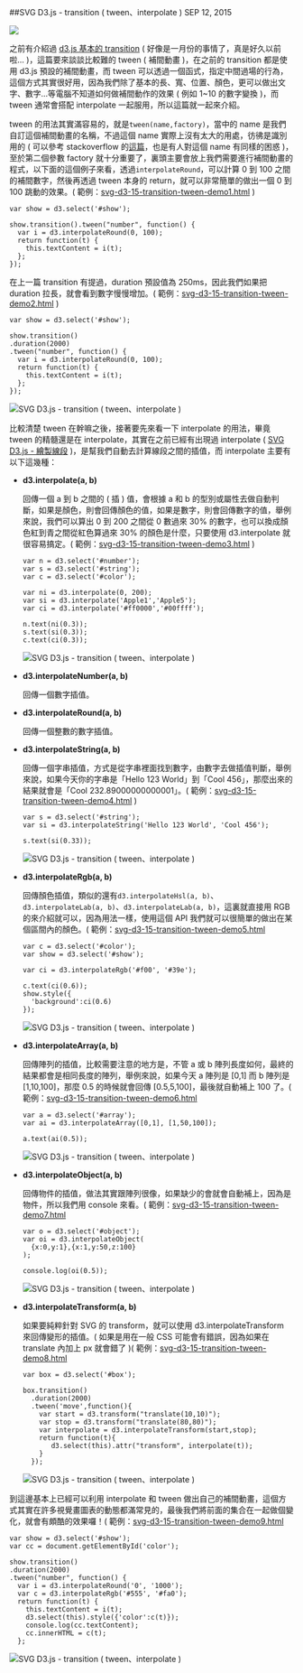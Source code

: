 <!-- @@master  = ../../_layout.html-->

<!-- @@block  =  jsBottom-->

<include src="../../_articles-js.html"></include>

<!-- @@close-->

<!-- @@block  =  css-->

<include src="../../_articles-css.html"></include>

<!-- @@close-->

<!-- @@block  =  articles-social-->

<include src="../../_articles-social.html"></include>

<!-- @@close-->

<!-- @@block  =  articles-footer-->

<include src="../../_articles.html"></include>

<!-- @@close-->

<!-- @@block  =  meta-->

<meta property="article:published_time" content="2015-09-12T21:15:00+01:00">

<meta name="keywords" content="svg,d3,d3js,transition,tween,interpolate">

<meta name="description" content="之前有介紹過 d3.js 基本的 transition，這篇要來談談比較難的 tween ( 補間動畫 )，在之前的 transition 都是使用 d3.js 預設的補間動畫，而 tween 可以透過一個函式，指定中間過場的行為，而 tween 通常會搭配 interpolate 一起服用，所以這篇就一起來介紹。">

<meta itemprop="name" content="SVG D3.js - transition ( tween、interpolate ) - OXXO.STUDIO">

<meta itemprop="image" content="http://www.oxxostudio.tw/img/articles/201509/20150912_1_01b.jpg">

<meta itemprop="description" content="之前有介紹過 d3.js 基本的 transition，這篇要來談談比較難的 tween ( 補間動畫 )，在之前的 transition 都是使用 d3.js 預設的補間動畫，而 tween 可以透過一個函式，指定中間過場的行為，而 tween 通常會搭配 interpolate 一起服用，所以這篇就一起來介紹。">

<meta property="og:title" content="SVG D3.js - transition ( tween、interpolate ) - OXXO.STUDIO">

<meta property="og:url" content="http://www.oxxostudio.tw/articles/201509/svg-d3-15-transition-tween.html" target="_blank">

<meta property="og:image" content="http://www.oxxostudio.tw/img/articles/201509/20150912_1_01b.jpg">

<meta property="og:description" content="之前有介紹過 d3.js 基本的 transition，這篇要來談談比較難的 tween ( 補間動畫 )，在之前的 transition 都是使用 d3.js 預設的補間動畫，而 tween 可以透過一個函式，指定中間過場的行為，而 tween 通常會搭配 interpolate 一起服用，所以這篇就一起來介紹。">

<title>SVG D3.js - transition ( tween、interpolate ) - OXXO.STUDIO</title> 

<!-- @@close-->

<!-- @@block  =  articles-content--> 

##SVG D3.js - transition ( tween、interpolate )  <span class="article-date" tag="web">SEP 12, 2015</span>

<img src="/img/articles/201509/20150912_1_01.gif" class="preview-img">

之前有介紹過 [d3.js 基本的 transition](http://www.oxxostudio.tw/articles/201501/svg-d3-14-transition-1.html) ( 好像是一月份的事情了，真是好久以前啦... )，這篇要來談談比較難的 tween ( 補間動畫 )，在之前的 transition 都是使用 d3.js 預設的補間動畫，而 tween 可以透過一個函式，指定中間過場的行為，這個方式其實很好用，因為我們除了基本的長、寬、位置、顏色，更可以做出文字、數字...等電腦不知道如何做補間動作的效果 ( 例如 1~10 的數字變換 )，而 tween 通常會搭配 interpolate 一起服用，所以這篇就一起來介紹。

tween 的用法其實滿容易的，就是`tween(name,factory)`，當中的 name 是我們自訂這個補間動畫的名稱，不過這個 name 實際上沒有太大的用處，彷彿是識別用的 ( 可以參考 stackoverflow 的[這篇](http://stackoverflow.com/questions/25002417/d3-use-of-the-name-argument-in-transition-tween)，也是有人對這個 name 有同樣的困惑 )，至於第二個參數 factory 就十分重要了，裏頭主要會放上我們需要進行補間動畫的程式，以下面的這個例子來看，透過`interpolateRound`，可以計算 0 到 100 之間的補間數字，然後再透過 tween 本身的 return，就可以非常簡單的做出一個 0 到 100 跳動的效果。( 範例：[svg-d3-15-transition-tween-demo1.html](/demo/201509/svg-d3-15-transition-tween-demo1.html) ) 

	var show = d3.select('#show');

	show.transition().tween("number", function() {
	  var i = d3.interpolateRound(0, 100);
	  return function(t) {
	    this.textContent = i(t);
	  };
	});

在上一篇 transition 有提過，duration 預設值為 250ms，因此我們如果把 duration 拉長，就會看到數字慢慢增加。( 範例：[svg-d3-15-transition-tween-demo2.html](/demo/201509/svg-d3-15-transition-tween-demo2.html) )

	var show = d3.select('#show');

	show.transition()
	.duration(2000)
	.tween("number", function() {
	  var i = d3.interpolateRound(0, 100);
	  return function(t) {
	    this.textContent = i(t);
	  };
	});

![SVG D3.js - transition ( tween、interpolate )](/img/articles/201509/20150912_1_02.gif)

比較清楚 tween 在幹嘛之後，接著要先來看一下 interpolate 的用法，畢竟 tween 的精髓還是在 interpolate，其實在之前已經有出現過 interpolate ( [SVG D3.js - 繪製線段](http://www.oxxostudio.tw/articles/201411/svg-d3-02-line.html) )，是幫我們自動去計算線段之間的插值，而 interpolate 主要有以下這幾種：

- **d3.interpolate(a, b)**

  回傳一個 a 到 b 之間的 ( 插 ) 值，會根據 a 和 b 的型別或屬性去做自動判斷，如果是顏色，則會回傳顏色的值，如果是數字，則會回傳數字的值，舉例來說，我們可以算出 0 到 200 之間從 0 數過來 30% 的數字，也可以換成顏色紅到青之間從紅色算過來 30% 的顏色是什麼，只要使用 d3.interpolate 就很容易搞定。( 範例：[svg-d3-15-transition-tween-demo3.html](/demo/201509/svg-d3-15-transition-tween-demo3.html) )

      var n = d3.select('#number');
      var s = d3.select('#string');
      var c = d3.select('#color');
    
      var ni = d3.interpolate(0, 200);
      var si = d3.interpolate('Apple1','Apple5');
      var ci = d3.interpolate('#ff0000','#00ffff');
    
      n.text(ni(0.3));
      s.text(si(0.3));
      c.text(ci(0.3));

	![SVG D3.js - transition ( tween、interpolate )](/img/articles/201509/20150912_1_03.jpg)


- **d3.interpolateNumber(a, b)**

	回傳一個數字插值。

- **d3.interpolateRound(a, b)**

	回傳一個整數的數字插值。

- **d3.interpolateString(a, b)**

	回傳一個字串插值，方式是從字串裡面找到數字，由數字去做插值判斷，舉例來說，如果今天你的字串是「Hello 123 World」到「Cool 456」，那麼出來的結果就會是「Cool 232.89000000000001」。( 範例：[svg-d3-15-transition-tween-demo4.html](/demo/201509/svg-d3-15-transition-tween-demo4.html) )

      var s = d3.select('#string');
      var si = d3.interpolateString('Hello 123 World', 'Cool 456');
    
      s.text(si(0.33));

	![SVG D3.js - transition ( tween、interpolate )](/img/articles/201509/20150912_1_04.jpg)

- **d3.interpolateRgb(a, b)**

	回傳顏色插值，類似的還有`d3.interpolateHsl(a, b)`、`d3.interpolateLab(a, b)`、`d3.interpolateLab(a, b)`，這裏就直接用 RGB 的來介紹就可以，因為用法一樣，使用這個 API 我們就可以很簡單的做出在某個區間內的顏色。( 範例：[svg-d3-15-transition-tween-demo5.html](/demo/201509/svg-d3-15-transition-tween-demo5.html) 

	  var c = d3.select('#color');
	  var show = d3.select('#show');
  
	  var ci = d3.interpolateRgb('#f00', '#39e');
  
	  c.text(ci(0.6));
	  show.style({
	    'background':ci(0.6)
	  });

	![SVG D3.js - transition ( tween、interpolate )](/img/articles/201509/20150912_1_05.jpg)

- **d3.interpolateArray(a, b)**

	回傳陣列的插值，比較需要注意的地方是，不管 a 或 b 陣列長度如何，最終的結果都會是相同長度的陣列，舉例來說，如果今天 a 陣列是 [0,1] 而 b 陣列是 [1,10,100]，那麼 0.5 的時候就會回傳 [0.5,5,100]，最後就自動補上 100 了。( 範例：[svg-d3-15-transition-tween-demo6.html](/demo/201509/svg-d3-15-transition-tween-demo6.html)

	  var a = d3.select('#array');
	  var ai = d3.interpolateArray([0,1], [1,50,100]);
  
	  a.text(ai(0.5));

	![SVG D3.js - transition ( tween、interpolate )](/img/articles/201509/20150912_1_06.jpg)


- **d3.interpolateObject(a, b)**

	回傳物件的插值，做法其實跟陣列很像，如果缺少的會就會自動補上，因為是物件，所以我們用 console 來看。( 範例：[svg-d3-15-transition-tween-demo7.html](/demo/201509/svg-d3-15-transition-tween-demo7.html)

	  var o = d3.select('#object');
	  var oi = d3.interpolateObject(
	    {x:0,y:1},{x:1,y:50,z:100}
	  );
	  
	  console.log(oi(0.5));

	![SVG D3.js - transition ( tween、interpolate )](/img/articles/201509/20150912_1_07.jpg)

- **d3.interpolateTransform(a, b)**

	如果要純粹針對 SVG 的 transform，就可以使用 d3.interpolateTransform 來回傳變形的插值。( 如果是用在一般 CSS 可能會有錯誤，因為如果在 translate 內加上 px 就會錯了 )( 範例：[svg-d3-15-transition-tween-demo8.html](/demo/201509/svg-d3-15-transition-tween-demo8.html)

	  var box = d3.select('#box');  
	  
	  box.transition()
	    .duration(2000)
	    .tween('move',function(){
	      var start = d3.transform("translate(10,10)");
	      var stop = d3.transform("translate(80,80)");
	      var interpolate = d3.interpolateTransform(start,stop);
	      return function(t){
	         d3.select(this).attr("transform", interpolate(t));
	      }
	    });

	![SVG D3.js - transition ( tween、interpolate )](/img/articles/201509/20150912_1_08.gif)


到這邊基本上已經可以利用 interpolate 和 tween 做出自己的補間動畫，這個方式其實在許多視覺畫圖表的動態都滿常見的，最後我們將前面的集合在一起做個變化，就會有頗酷的效果囉！( 範例：[svg-d3-15-transition-tween-demo9.html](/demo/201509/svg-d3-15-transition-tween-demo9.html)

	var show = d3.select('#show');
	var cc = document.getElementById('color');
	
	show.transition()
	.duration(2000)
	.tween("number", function() {
	  var i = d3.interpolateRound('0', '1000');
	  var c = d3.interpolateRgb('#555', '#fa0');
	  return function(t) {
	    this.textContent = i(t);
	    d3.select(this).style({'color':c(t)});
	    console.log(cc.textContent);
	    cc.innerHTML = c(t);
	  };

![SVG D3.js - transition ( tween、interpolate )](/img/articles/201509/20150912_1_01.gif)




<!-- @@close-->





